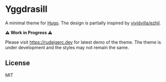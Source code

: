 # Yggdrasill

A minimal theme for [Hugo](https://gohugo.io/).
The design is partially inspired by [vividvilla/ezhil](https://github.com/vividvilla/ezhil).

**⚠︎ Work in Progress ⚠︎**

Please visit https://rudeigerc.dev for latest demo of the theme. The theme is under development and the styles may not remain the same.

## License

MIT
